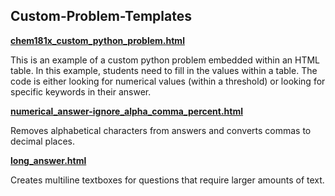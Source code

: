 Custom-Problem-Templates
-----

[<strong>chem181x_custom_python_problem.html</strong>](/Custom-Problem-Templates/chem181x_custom_python_problem.html)

This is an example of a custom python problem embedded within an HTML table. In this example, students need to fill in the values within a table. The code is either looking for numerical values (within a threshold) or looking for specific keywords in their answer.

[<strong>numerical_answer-ignore_alpha_comma_percent.html</strong>](/Custom-Problem-Templates/numerical_answer-ignore_alpha_commas_percent.html)

Removes alphabetical characters from answers and converts commas to decimal places.

[<strong>long_answer.html</strong>](/Custom-Problem-Templates/long_answer.html)

Creates multiline textboxes for questions that require larger amounts of text.
